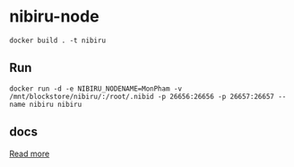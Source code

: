 # nibiru-node
    docker build . -t nibiru
## Run

    docker run -d -e NIBIRU_NODENAME=MonPham -v /mnt/blockstore/nibiru/:/root/.nibid -p 26656:26656 -p 26657:26657 --name nibiru nibiru

## docs

[Read more](https://nodes.guru/nibiru/setup-guide/en)
